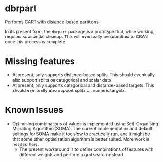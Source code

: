 # dbrpart

Performs CART with distance-based partitions

In its present form, the `dbrpart` package is a prototype that, while working, requires substantial cleanup. This will eventually be submitted to CRAN once this process is complete.

# Missing features

* At present, only supports distance-based splits. This should eventually also support splits on categorical and scalar data
* At present, only supports categorical and distance-based targets. This should eventually also support splits on numeric targets.


# Known Issues

* Optimising combinations of values is implemented using Self-Organising Migrating Algortithm (SOMA). The current implementation and default settings for SOMA make it too slow to practically run, and it might be that some other optimisation algorithm is better suited. More work is needed here.
  * The present workaround is to define combinations of features with different weights and perform a grid search instead
